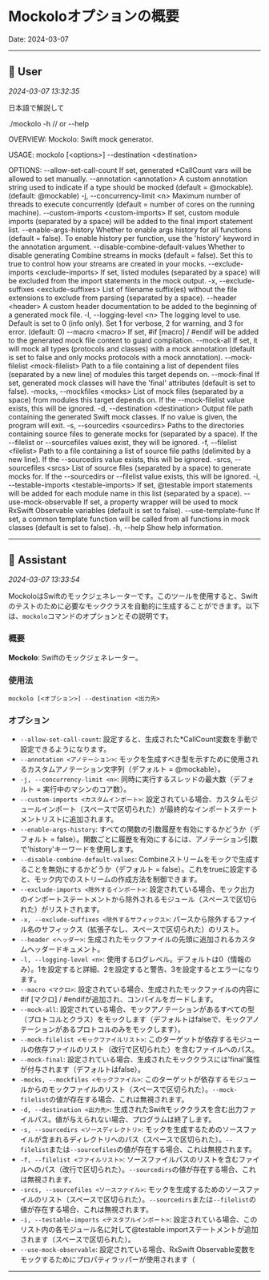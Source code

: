 # Mockoloオプションの概要

Date: 2024-03-07

---

## 👤 User
*2024-03-07 13:32:35*

日本語で解説して

./mockolo -h  // or --help

OVERVIEW: Mockolo: Swift mock generator.

USAGE: mockolo [&lt;options&gt;] --destination &lt;destination&gt;

OPTIONS:
  --allow-set-call-count  If set, generated *CallCount vars will be allowed to set manually.
  --annotation &lt;annotation&gt;
                          A custom annotation string used to indicate if a type should be mocked (default = @mockable). (default: @mockable)
  -j, --concurrency-limit &lt;n&gt;
                          Maximum number of threads to execute concurrently (default = number of cores on the running machine).
  --custom-imports &lt;custom-imports&gt;
                          If set, custom module imports (separated by a space) will be added to the final import statement list.
  --enable-args-history   Whether to enable args history for all functions (default = false). To enable history per function, use the 'history' keyword in the annotation argument.
  --disable-combine-default-values
                          Whether to disable generating Combine streams in mocks (default = false). Set this to true to control how your streams are created in your mocks.
  --exclude-imports &lt;exclude-imports&gt;
                          If set, listed modules (separated by a space) will be excluded from the import statements in the mock output.
  -x, --exclude-suffixes &lt;exclude-suffixes&gt;
                          List of filename suffix(es) without the file extensions to exclude from parsing (separated by a space).
  --header &lt;header&gt;       A custom header documentation to be added to the beginning of a generated mock file.
  -l, --logging-level &lt;n&gt; The logging level to use. Default is set to 0 (info only). Set 1 for verbose, 2 for warning, and 3 for error. (default: 0)
  --macro &lt;macro&gt;         If set, #if [macro] / #endif will be added to the generated mock file content to guard compilation.
  --mock-all              If set, it will mock all types (protocols and classes) with a mock annotation (default is set to false and only mocks protocols with a mock annotation).
  --mock-filelist &lt;mock-filelist&gt;
                          Path to a file containing a list of dependent files (separated by a new line) of modules this target depends on.
  --mock-final            If set, generated mock classes will have the 'final' attributes (default is set to false).
  -mocks, --mockfiles &lt;mocks&gt;
                          List of mock files (separated by a space) from modules this target depends on. If the --mock-filelist value exists, this will be ignored.
  -d, --destination &lt;destination&gt;
                          Output file path containing the generated Swift mock classes. If no value is given, the program will exit.
  -s, --sourcedirs &lt;sourcedirs&gt;
                          Paths to the directories containing source files to generate mocks for (separated by a space). If the --filelist or --sourcefiles values exist, they will be ignored.
  -f, --filelist &lt;filelist&gt;
                          Path to a file containing a list of source file paths (delimited by a new line). If the --sourcedirs value exists, this will be ignored.
  -srcs, --sourcefiles &lt;srcs&gt;
                          List of source files (separated by a space) to generate mocks for. If the --sourcedirs or --filelist value exists, this will be ignored.
  -i, --testable-imports &lt;testable-imports&gt;
                          If set, @testable import statements will be added for each module name in this list (separated by a space).
  --use-mock-observable   If set, a property wrapper will be used to mock RxSwift Observable variables (default is set to false).
  --use-template-func     If set, a common template function will be called from all functions in mock classes (default is set to false).
  -h, --help              Show help information.

---

## 🤖 Assistant
*2024-03-07 13:33:54*

MockoloはSwiftのモックジェネレーターです。このツールを使用すると、Swiftのテストのために必要なモッククラスを自動的に生成することができます。以下は、`mockolo`コマンドのオプションとその説明です。

### 概要
**Mockolo**: Swiftのモックジェネレーター。

### 使用法
`mockolo [<オプション>] --destination <出力先>`

### オプション
- `--allow-set-call-count`: 設定すると、生成された*CallCount変数を手動で設定できるようになります。
- `--annotation <アノテーション>`: モックを生成すべき型を示すために使用されるカスタムアノテーション文字列（デフォルト = @mockable）。
- `-j, --concurrency-limit <n>`: 同時に実行するスレッドの最大数（デフォルト = 実行中のマシンのコア数）。
- `--custom-imports <カスタムインポート>`: 設定されている場合、カスタムモジュールインポート（スペースで区切られた）が最終的なインポートステートメントリストに追加されます。
- `--enable-args-history`: すべての関数の引数履歴を有効にするかどうか（デフォルト = false）。関数ごとに履歴を有効にするには、アノテーション引数で'history'キーワードを使用します。
- `--disable-combine-default-values`: Combineストリームをモックで生成することを無効にするかどうか（デフォルト = false）。これをtrueに設定すると、モック内でのストリームの作成方法を制御できます。
- `--exclude-imports <除外するインポート>`: 設定されている場合、モック出力のインポートステートメントから除外されるモジュール（スペースで区切られた）がリストされます。
- `-x, --exclude-suffixes <除外するサフィックス>`: パースから除外するファイル名のサフィックス（拡張子なし、スペースで区切られた）のリスト。
- `--header <ヘッダー>`: 生成されたモックファイルの先頭に追加されるカスタムヘッダードキュメント。
- `-l, --logging-level <n>`: 使用するログレベル。デフォルトは0（情報のみ）。1を設定すると詳細、2を設定すると警告、3を設定するとエラーになります。
- `--macro <マクロ>`: 設定されている場合、生成されたモックファイルの内容に#if [マクロ] / #endifが追加され、コンパイルをガードします。
- `--mock-all`: 設定されている場合、モックアノテーションがあるすべての型（プロトコルとクラス）をモックします（デフォルトはfalseで、モックアノテーションがあるプロトコルのみをモックします）。
- `--mock-filelist <モックファイルリスト>`: このターゲットが依存するモジュールの依存ファイルのリスト（改行で区切られた）を含むファイルへのパス。
- `--mock-final`: 設定されている場合、生成されたモッククラスには'final'属性が付与されます（デフォルトはfalse）。
- `-mocks, --mockfiles <モックファイル>`: このターゲットが依存するモジュールからのモックファイルのリスト（スペースで区切られた）。`--mock-filelist`の値が存在する場合、これは無視されます。
- `-d, --destination <出力先>`: 生成されたSwiftモッククラスを含む出力ファイルパス。値が与えられない場合、プログラムは終了します。
- `-s, --sourcedirs <ソースディレクトリ>`: モックを生成するためのソースファイルが含まれるディレクトリへのパス（スペースで区切られた）。`--filelist`または`--sourcefiles`の値が存在する場合、これは無視されます。
- `-f, --filelist <ファイルリスト>`: ソースファイルパスのリストを含むファイルへのパス（改行で区切られた）。`--sourcedirs`の値が存在する場合、これは無視されます。
- `-srcs, --sourcefiles <ソースファイル>`: モックを生成するためのソースファイルのリスト（スペースで区切られた）。`--sourcedirs`または`--filelist`の値が存在する場合、これは無視されます。
- `-i, --testable-imports <テスタブルインポート>`: 設定されている場合、このリスト内の各モジュール名に対して@testable importステートメントが追加されます（スペースで区切られた）。
- `--use-mock-observable`: 設定されている場合、RxSwift Observable変数をモックするためにプロパティラッパーが使用されます（

---
